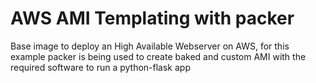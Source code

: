 # AWS AMI Templating with packer

Base image to deploy an High Available Webserver on AWS, for this example packer is being used to create baked and custom AMI with the required software to run a python-flask app